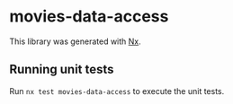 # movies-data-access

This library was generated with [Nx](https://nx.dev).

## Running unit tests

Run `nx test movies-data-access` to execute the unit tests.
